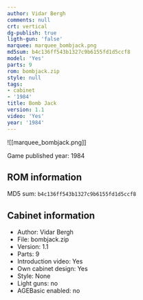 ```yaml
---
author: Vidar Bergh
comments: null
crt: vertical
dg-publish: true
ligth-gun: 'false'
marquee: marquee_bombjack.png
md5sum: b4c136ff543b1327c9b6155fd1d5ccf8
model: 'Yes'
parts: 9
rom: bombjack.zip
style: null
tags:
- cabinet
- '1984'
title: Bomb Jack
version: 1.1
video: 'Yes'
year: '1984'
---
```


![[marquee_bombjack.png]]

Game published year: 1984

## ROM information

MD5 sum: `b4c136ff543b1327c9b6155fd1d5ccf8` 

## Cabinet information

- Author: Vidar Bergh
- File: bombjack.zip
- Version: 1.1
- Parts: 9
- Introduction video: Yes
- Own cabinet design: Yes
- Style: None
- Light guns: no
- AGEBasic enabled: no


